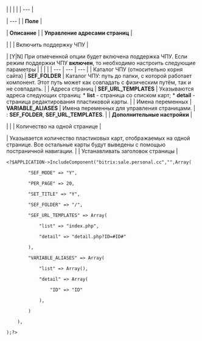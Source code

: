 |  |  |  |
| --- |

| --- |
| **Поле** |

| **Описание** |
| **Управление адресами страниц** |

| |
| Включить поддержку ЧПУ |

| [Y|N] При отмеченной опции будет включена поддержка ЧПУ.   Если режим поддержки ЧПУ **включен**, то необходимо настроить следующие параметры     |  |  |  | | --- | --- | --- | | Каталог ЧПУ (относительно корня сайта) | **SEF\_FOLDER** | Каталог ЧПУ: путь до папки, с которой работает компонент. Этот путь может как совпадать с физическим путём, так и не совпадать. | | Адреса страниц | **SEF\_URL\_TEMPLATES** | Указываются адреса следующих страниц:  * **list** - страница со списком карт; * **detail** - страница редактирования пластиковой карты. | | Имена переменных | **VARIABLE\_ALIASES** | Имена переменных для управления страницами. |  : **SEF\_FOLDER**, **SEF\_URL\_TEMPLATES**. |
| **Дополнительные настройки** |

| |
| Количество на одной странице |

| Указывается количество пластиковых карт, отображаемых на одной странице. Все остальные карты будут выведены с помощью постраничной навигации. |
| Устанавливать заголовок страницы |

```
<?$APPLICATION->IncludeComponent("bitrix:sale.personal.cc","",Array(

		"SEF_MODE" => "Y",

		"PER_PAGE" => 20,

		"SET_TITLE" => "Y",

		"SEF_FOLDER" => "/",

		"SEF_URL_TEMPLATES" => Array(

			"list" => "index.php",

			"detail" => "detail.php?ID=#ID#"

		),

		"VARIABLE_ALIASES" => Array(

			"list" => Array(),

			"detail" => Array(

				"ID" => "ID"

			),

		)

	),

);?>


```